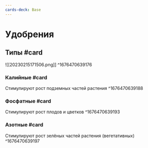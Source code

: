 ```yaml
---
cards-deck: Base
---
```


# Удобрения

## Типы #card 
![[20230215171506.png]]
^1676470639176

### Калийные #card
Стимулируют рост подземных частей растения
^1676470639188

### Фосфатные #card 
Стимулируют рост плодов и цветков
^1676470639193

### Азотные #card 
Стимулируют рост зелёных частей растения (вегетативных)
^1676470639197




